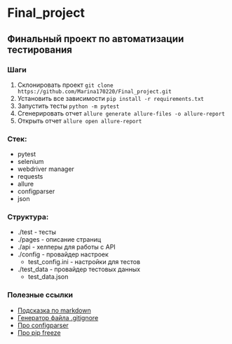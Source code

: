 # Final_project

## Финальный проект по автоматизации тестирования

### Шаги
1. Склонировать проект `git clone https://github.com/Marina170220/Final_project.git`
2. Установить все зависимости `pip install -r requirements.txt`
3. Запустить тесты `python -m pytest`
4. Сгенерировать отчет `allure generate allure-files -o allure-report`
5. Открыть отчет `allure open allure-report`

### Стек:
- pytest
- selenium
- webdriver manager
- requests
- allure
- configparser
- json

### Структура:
- ./test - тесты
- ./pages - описание страниц
- ./api - хелперы для работы с API
- ./config - провайдер настроек
    - test_config.ini - настройки для тестов
- ./test_data - провайдер тестовых данных
    - test_data.json

### Полезные ссылки
- [Подсказка по markdown](https://www.markdownguide.org/cheat-sheet/)
- [Генератор файла .gitignore](https://www.toptal.com/developers/gitignore/)
- [Про configparser](https://docs.python.org/3/library/configparser.html#module-configparser)
- [Про pip freeze](https://pip.pypa.io/en/stable/cli/pip_freeze/)